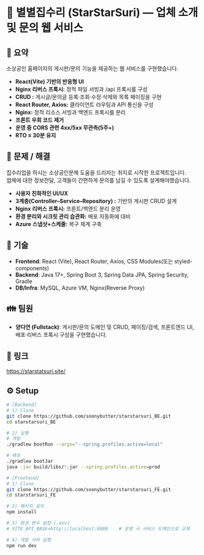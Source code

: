 # 🌟 별별집수리 (StarStarSuri) — 업체 소개 및 문의 웹 서비스

## 📌 요약
소상공인 홈페이지의 게시판/문의 기능을 제공하는 웹 서비스를 구현했습니다.  

- **React(Vite) 기반의 반응형 UI** 
- **Nginx 리버스 프록시:** 정적 파일 서빙과 /api 프록시를 구성
- **CRUD :** 게시글/문의글 등록·조회·수정·삭제와 목록 페이징을 구현  
- **React Router, Axios:** 클라이언트 라우팅과 API 통신을 구성  
- **Nginx:** 정적 리소스 서빙과 백엔드 프록시를 분리
- **프론트 우회 코드 제거** 
- **운영 중 CORS 관련 4xx/5xx 무관측(5주+)**
- **RTO ≤ 30분 유지**


## 🤔 문제 / 해결 
집수리업을 하시는 소상공인분께 도움을 드리자는 취지로 시작한 프로젝트입니다.  
업체에 대한 정보전달, 고객들이 간편하게 문의를 남길 수 있도록 설계해야했습니다.

- **사용자 친화적인 UI/UX**
- **3계층(Controller–Service–Repository) :** 기반의 게시판 CRUD 설계
- **Nginx 리버스 프록시:** 프론트/백엔드 분리 운영
- **환경 분리와 시크릿 관리 습관화:** 배포 자동화에 대비
- **Azure 스냅샷+스케줄:** 복구 체계 구축

## 🔨 기술
- **Frontend**: React (Vite), React Router, Axios, CSS Modules(또는 styled-components)  
- **Backend**: Java 17+, Spring Boot 3, Spring Data JPA, Spring Security, Gradle  
- **DB/Infra**: MySQL, Azure VM, Nginx(Reverse Proxy)

## 👪 팀원
- **양다연 (Fullstack)**: 게시판/문의 도메인 및 CRUD, 페이징/검색, 프론트엔드 UI,\
 배포·리버스 프록시 구성을 구현했습니다.

## 📎 링크
https://starstatsuri.site/

## ⚙️ Setup 
```bash
# [Backend]
# 1) Clone
git clone https://github.com/soonybutter/starstarsuri_BE.git
cd starstarsuri_BE

# 2) 실행
# 개발
./gradlew bootRun --args="--spring.profiles.active=local"

# 배포
./gradlew bootJar
java -jar build/libs/*.jar --spring.profiles.active=prod

# [Frontend]
# 1) Clone
git clone https://github.com/soonybutter/starstarsuri_FE.git
cd starstarsuri_FE

# 2) 패키지 설치
npm install

# 3) 환경 변수 설정 (.env)
# VITE_API_BASE=http://localhost:8080    # 운영 시 서비스 도메인으로 교체

# 4) 개발 서버 실행
npm run dev